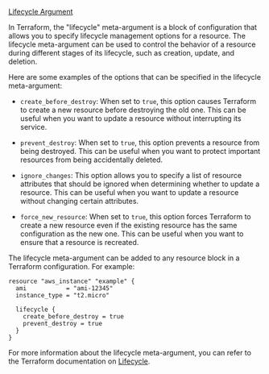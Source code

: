 [Lifecycle Argument](https://developer.hashicorp.com/terraform/language/meta-arguments/lifecycle)

In Terraform, the "lifecycle" meta-argument is a block of configuration that allows you to specify lifecycle management options for a resource. The lifecycle meta-argument can be used to control the behavior of a resource during different stages of its lifecycle, such as creation, update, and deletion.

Here are some examples of the options that can be specified in the lifecycle meta-argument:

-   `create_before_destroy`: When set to `true`, this option causes Terraform to create a new resource before destroying the old one. This can be useful when you want to update a resource without interrupting its service.
    
-   `prevent_destroy`: When set to `true`, this option prevents a resource from being destroyed. This can be useful when you want to protect important resources from being accidentally deleted.
    
-   `ignore_changes`: This option allows you to specify a list of resource attributes that should be ignored when determining whether to update a resource. This can be useful when you want to update a resource without changing certain attributes.
    
-   `force_new_resource`: When set to `true`, this option forces Terraform to create a new resource even if the existing resource has the same configuration as the new one. This can be useful when you want to ensure that a resource is recreated.
    

The lifecycle meta-argument can be added to any resource block in a Terraform configuration. For example:

```
resource "aws_instance" "example" {
  ami           = "ami-12345"
  instance_type = "t2.micro"

  lifecycle {
    create_before_destroy = true
    prevent_destroy = true
  }
}

```

For more information about the lifecycle meta-argument, you can refer to the Terraform documentation on [Lifecycle](https://www.terraform.io/docs/configuration/resources.html#lifecycle).